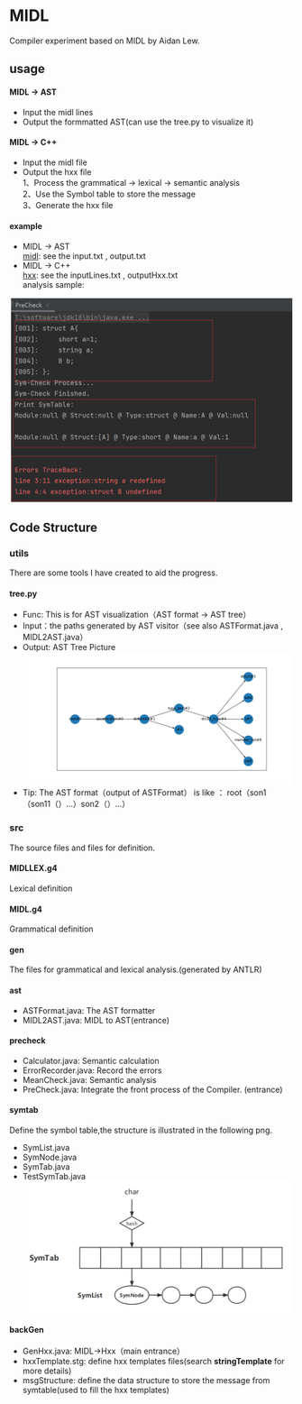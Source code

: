 # MIDL
Compiler experiment based on MIDL by Aidan Lew.

## usage
#### MIDL -> AST
- Input the midl lines
- Output the formmatted AST(can use the tree.py to visualize it)

#### MIDL -> C++
- Input the midl file
- Output the hxx file  
1、Process the grammatical -> lexical -> semantic analysis  
2、Use the Symbol table to store the message  
3、Generate the hxx file

#### example
- MIDL -> AST  
[midl](https://github.com/AL-377/MIDL/tree/main/txt): see the input.txt , output.txt
- MIDL -> C++  
[hxx](https://github.com/AL-377/MIDL/tree/main/txt): see the inputLines.txt , outputHxx.txt  
analysis sample:  
<div  align="center">
<img src="https://github.com/AL-377/MIDL/blob/main/demo/analysis_sample.png" width="500px">  
</div>

## Code Structure
### utils
There are some tools I have created to aid the progress.

#### tree.py
- Func:  This is for AST visualization（AST format -> AST tree）
- Input：the paths generated by AST visitor（see also ASTFormat.java , MIDL2AST.java）
- Output: AST Tree Picture
 ![Sample](https://github.com/AL-377/MIDL/blob/main/demo/tree_sample.png)
- Tip: The AST format（output of ASTFormat） is like ： root（son1（son11（）...）son2（）...）

### src
The source files and files for definition.

#### MIDLLEX.g4
Lexical definition

#### MIDL.g4
Grammatical definition

#### gen
The files for grammatical and lexical analysis.(generated by ANTLR)

#### ast
- ASTFormat.java: The AST formatter
- MIDL2AST.java: MIDL to AST(entrance)

#### precheck
- Calculator.java: Semantic calculation
- ErrorRecorder.java: Record the errors
- MeanCheck.java: Semantic analysis
- PreCheck.java: Integrate the front process of the Compiler. (entrance)

#### symtab
Define the symbol table,the structure is illustrated in the following png.
- SymList.java
- SymNode.java
- SymTab.java
- TestSymTab.java
 ![Sample](https://github.com/AL-377/MIDL/blob/main/demo/symtab.png)


#### backGen
- GenHxx.java: MIDL->Hxx（main entrance）
- hxxTemplate.stg: define hxx templates files(search **stringTemplate** for more details)
- msgStructure: define the data structure to store the message from symtable(used to fill the hxx templates) 



